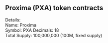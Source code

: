 ## Proxima (PXA) token contracts

Details:  
Name: Proxima  
Symbol: PXA
Decimals: 18  
Total Supply: 100,000,000 (100M, fixed supply)

